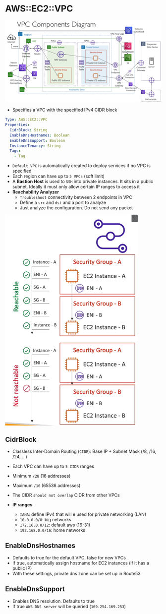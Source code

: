 # AWS::EC2::VPC

![VPC](.images/vpc.png)

- Specifies a VPC with the specified IPv4 CIDR block

```yaml
Type: AWS::EC2::VPC
Properties:
  CidrBlock: String
  EnableDnsHostnames: Boolean
  EnableDnsSupport: Boolean
  InstanceTenancy: String
  Tags:
    - Tag
```

- `Default VPC` is automatically created to deploy services if no VPC is specified
- Each region can have up to `5 VPCs` (soft limit)
- A **Bastion Host** is used to `SSH` into private instances. It sits in a public subnet. Ideally it must only allow certain IP ranges to access it
- **Reachability Analyzer**
  - `Troubleshoot` connectivity between 2 endpoints in VPC
  - Define a `src` and `dst` and a port to analyze
  - Just analyze the configuration. Do not send any packet

![Reachability Analyzer](.images/vpc-reachability-analyzer.png)

## CidrBlock

- Classless Inter-Domain Routing (`CIDR`): Base IP + Subnet Mask (/8, /16, /24, ...)

- Each VPC can have up to `5 CIDR` ranges
- Minimum `/28` (16 addresses)
- Maximum `/16` (65536 addresses)
- The CIDR `should not overlap` CIDR from other VPCs

- **IP ranges**
  - `IANA`: define IPv4 that will e used for private networking (LAN)
  - `10.0.0.0/8`: big networks
  - `172.16.0.0/12`: default aws (16-31)
  - `192.168.0.0/16`: home networks

## EnableDnsHostnames

- Defaults to true for the default VPC, false for new VPCs
- If true, automatically assign hostname for EC2 instances (if it has a public IP)
- With these settings, private dns zone can be set up in Route53

## EnableDnsSupport

- Enables DNS resolution. Defaults to true
- If true `AWS DNS server` will be queried (`169.254.169.253`)
